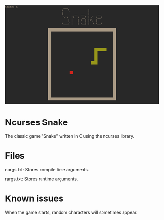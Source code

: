 ![Screenshot](image.png)
# Ncurses Snake

The classic game "Snake" written in C using the ncurses library.


# Files

cargs.txt: Stores compile time arguments.

rargs.txt: Stores runtime arguments.

# Known issues

When the game starts, random characters will sometimes appear.
